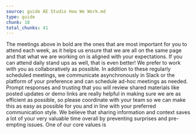 ```yaml
---
source: guide AE Studio How We Work.md
type: guide
chunk: 18
total_chunks: 41
---
```


The meetings above in bold are the ones that are most important for you to attend each week, as it helps us ensure that we are all on the same page and that what we are working on is aligned with your expectations. If you can attend daily stand ups as well, that is even better!  We prefer to work with you as collaboratively as possible. In addition to these regularly scheduled meetings, we communicate asynchronously in Slack or the platform of your preference and can schedule ad-hoc meetings as needed. Prompt responses and trusting that you will review shared materials like posted updates or demo links are really helpful in making sure we are as efficient as possible, so please coordinate with your team so we can make this as easy as possible for you and in line with your preferred communication style. We believe that sharing information and context saves a lot of your very valuable time overall by preventing surprises and pre-empting issues. One of our core values is